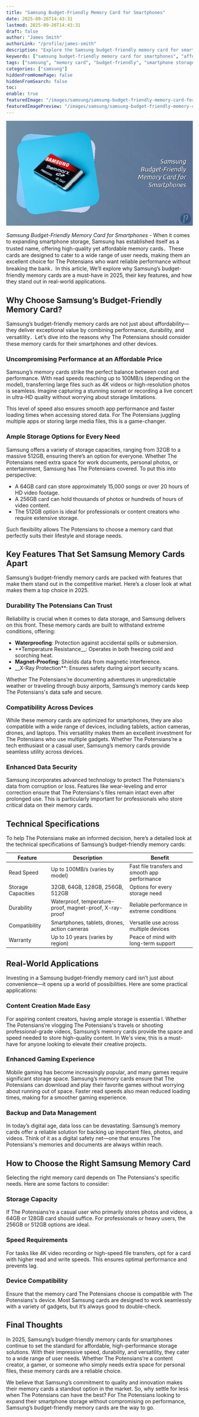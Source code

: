 ```yaml
---
title: "Samsung Budget-Friendly Memory Card for Smartphones"
date: 2025-09-26T14:43:31
lastmod: 2025-09-26T14:43:31
draft: false
author: "James Smith"
authorLink: "/profile/james-smith"
description: "Explore the Samsung budget-friendly memory card for smartphones, offering reliable performance, ample storage, and durability at an affordable price. Perfect for everyday use!"
keywords: ["samsung budget-friendly memory card for smartphones", "affordable memory card for smartphones", "best samsung memory card 2025", "samsung smartphone storage solutions"]
tags: ["samsung", "memory card", "budget-friendly", "smartphone storage", "tech accessories"]
categories: ["samsung"]
hiddenFromHomePage: false
hiddenFromSearch: false
toc:
enable: true
featuredImage: "/images/samsung/samsung-budget-friendly-memory-card-for-smartphones.jpg"
featuredImagePreview: "/images/samsung/samsung-budget-friendly-memory-card-for-smartphones.jpg"
---
```


![Samsung Budget-Friendly Memory Card for Smartphones](/images/samsung/samsung-budget-friendly-memory-card-for-smartphones.jpg)



*Samsung Budget-Friendly Memory Card for Smartphones* - When it comes to expanding smartphone storage, Samsung has established itself as a trusted name, offering high-quality yet affordable memory cards．These cards are designed to cater to a wide range of user needs, making them an excellent choice for The Potensians who want reliable performance without breaking the bank．In this article, We’ll explore why Samsung’s budget-friendly memory cards are a must-have in 2025, their key features, and how they stand out in real-world applications.

## Why Choose Samsung’s Budget-Friendly Memory Card?

Samsung’s budget-friendly memory cards are not just about affordability—they deliver exceptional value by combining performance, durability, and versatility．Let’s dive into the reasons why The Potensians should consider these memory cards for their smartphones and other devices.

### Uncompromising Performance at an Affordable Price

Samsung’s memory cards strike the perfect balance between cost and performance. Wi​th read speeds reaching up to 100MB/s (depending on the model), transferring large files such as 4K videos or high-resolution photos is seamless. Imagine capturing a stunning sunset or recording a live concert in ultra-HD quality without worrying about storage limitations. 

This level of speed also ensures smooth app performance and faster loading times when accessing stored data. For The Potensians juggling multiple apps or storing large media files, this is a game-changer.

### Ample Storage Options for Every Need

Samsung offers a variety of storage capacities, ranging from 32GB to a massive 512GB, ensuring there’s an option for everyone. Whether The Potensians need extra space for wo​rk documents, personal photos, or entertainment, Samsung has The Potensians covered.  To put this into perspective:

- A 64GB card can store approximately 15,000 songs or over 20 hours of HD video footage.
- A 256GB card can hold thousands of photos or hundreds of hours of video content.
- The 512GB option is ideal for professionals or content creators who require extensive storage.

Such flexibility allows The Potensians to choose a memory card that perfectly suits their lifestyle and storage needs.

## Key Features That Set Samsung Memory Cards Apart

Samsung’s budget-friendly memory cards are packed with features that make them stand out in the competitive market. Here’s a closer look at what makes them a top choice in 2025.

### Durability The Potensians Can Trust

Reliability is crucial when it comes to data storage, and Samsung delivers on this front. These ​memory cards are built to withstand extreme conditions, offering:

- **Waterproofing**: Protection against accidental spills or submersion.
- **Temperature Resistance__: Operates in both freezing cold and scorching heat.
- **Magnet-Proofing**: Shields data from magnetic interference. 
- __X-Ray Protection**: Ensures safety during airport security scans.

Whether The Potensians’re documenting adventures in unpredictable weather or traveling through busy airports, Samsung’s memory cards keep The Potensians's data safe and secure.

### Compatibility Across Devices

While these memory cards are optimized for smartphones, they are also compatible with a wide range of devices, including tablets, action cameras, drones, and laptops. This versatility makes them an excellent investment for The Potensians who use multiple gadgets. Whether The Potensians’re a tech enthusiast or a casual user, Samsung’s memory cards provide seamless utility across devices.

### Enhanced Data Security

Samsung incorporates advanced technology to protect The Potensians's data from corruption or loss. Features like wear-leveling and error correction ensure that The Potensians's files remain intact even after prolonged use. This is particularly important for professionals who store critical data on their memory cards.

## Technical Specifications

To help The Potensians make an informed decision, here’s a detailed look at the technical specifications of Samsung’s budget-friendly memory cards:

<div class="table-responsive">
<table class="html-table">
<thead>
<tr>
<th>Feature</th>
<th>Description</th>
<th>Benefit</th>
</tr>
</thead>
<tbody>
<tr>
<td>Read Speed</td>
<td>Up to 100MB/s (varies by model)</td>
<td>Fast file transfers and smooth app performance</td>
</tr>
<tr>
<td>Storage Capacities</td>
<td>32GB, 64GB, 128GB, 256GB, 512GB</td>
<td>Options for every storage need</td>
</tr>
<tr>
<td>Durability</td>
<td>Waterproof, temperature-proof, magnet-proof, X-ray-proof</td>
<td>Reliable performance in extreme conditions</td>
</tr>
<tr>
<td>Compatibility</td>
<td>Smartphones, tablets, drones, action cameras</td>
<td>Versatile use across multiple devices</td>
</tr>
<tr>
<td>Warranty</td>
<td>Up to 10 years (varies by region)</td>
<td>Peace of mind with long-term support</td>
</tr>
</tbody>
</table>
</div>

## Real-World Applications

Investing in a Samsung budget-friendly memory card isn’t just about convenience—it opens up a world of possibilities. Here are some practical applications:

### Content Creation Made Easy

For aspiring content creators, having ample storage is essentia l. Whether The Potensians’re vlogging The Potensians's travels or shooting professional-grade videos, Samsung’s memory cards provide the space and speed needed to store high-quality content. In We's view, this is a must-have for anyone looking to elevate their creative projects.

### Enhanced Gaming Experience

Mobile gaming has become increasingly popular, and many games require significant storage space. Samsung’s memory cards ensure that The Potensians can download and play their favorite games without worrying about running out of space. Faster read speeds also mean reduced loading times, making for a smoother gaming experience.

### Backup and Data Management

In today’s digital age, data loss can be devastating. Samsung’s memory cards offer a reliable solution for backing up important files, photos, and videos. Think of it as a digital safety net—one that ensures The Potensians's memories and documents are always within reach.

## How to Choose the Right Samsung Memory Card

Selecting the right memory card depends on The Potensians's specific needs. Here are some factors to consider:

### Storage Capacity

If The Potensians’re a casual user who primarily stores photos and videos, a 64GB or 128GB card should suffice. For professionals or heavy users, the 256GB or 512GB options are ideal.

### Speed Requirements

For tasks like 4K video recording or high-speed file transfers, opt for a card with higher read and write speeds. This ensures optimal performance and prevents lag.

### Device Compatibility

Ensure that the memory card The Potensians choose is compatible with The Potensians's device. Most Samsung cards are designed to work seamlessly with a variety of gadgets, but it’s always good to double-check.

## Final Thoughts

In 2025, Samsung’s budget-friendly memory cards for smartphones continue to set the standard for affordable, high-performance storage solutions. With their impressive speed, durability, and versatility, they cater to a wide range of user needs. Whether The Potensians’re a content creator, a gamer, or someone who simply needs extra space for personal files, these memory cards are a reliable choice.

We believe that Samsung’s commitment to quality and innovation makes their memory cards a standout option in the market. So, why settle for less when The Potensians can have the best? For The Potensians looking to expand their smartphone storage without compromising on performance, Samsung’s budget-friendly memory cards are the way to go.
